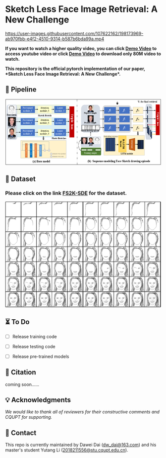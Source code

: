 # Sketch Less Face Image Retrieval: A New Challenge

https://user-images.githubusercontent.com/107622162/198173969-ab970fbb-e4f2-4510-9314-b587b6bda99a.mp4

**If you want to watch a higher quality video, you can click [Demo Video](https://youtu.be/gZfRjrY5H0Y) to access youtube video or click [Demo Video](https://github.com/ddw2AIGROUP2CQUPT/SLFIR/blob/main/demo.mp4?raw=true) to download only 80M video to watch.**

**This repository is the official pytorch implementation of our paper, \*Sketch Less Face Image Retrieval: A New Challenge\*.**

## 🌟 Pipeline

![img](README.assets/wps1.png)

## :floppy_disk: Dataset

### Please click on the link [FS2K-SDE](https://github.com/ddw2AIGROUP2CQUPT/FS2K-SDE) for the dataset.

![image-20221025194710409](README.assets/image-20221025194710409.png)

## ⏳ To Do

- [ ] Release training code

- [ ] Release testing code
- [ ] Release pre-trained models

## 📔 Citation

coming soon......

## 💡 Acknowledgments

*We would like to thank all of reviewers for their constructive comments and CQUPT for supporting.*

## 📨 Contact

This repo is currently maintained by Dawei Dai (dw_dai@163.com) and his master's student Yutang Li (2018211556@stu.cqupt.edu.cn).
